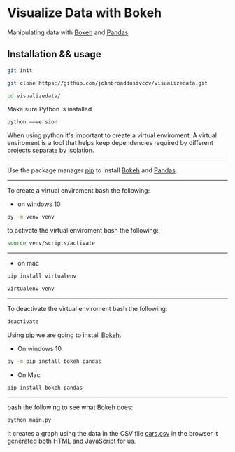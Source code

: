 # Visualize Data with Bokeh
Manipulating data with [Bokeh](https://docs.bokeh.org/en/latest/index.html) and [Pandas](https://pandas.pydata.org/)
## Installation && usage
```bash
git init
```

```bash
git clone https://github.com/johnbroaddusivccv/visualizedata.git
```

```bash
cd visualizedata/
```

Make sure Python is installed 
```bash
python ––version
```
When using python it's important to create a virtual enviroment. A virtual enviroment is a tool that helps keep dependencies required by different projects separate by isolation.
- - -
Use the package manager [pip](https://pip.pypa.io/en/stable/) to install [Bokeh](https://docs.bokeh.org/en/latest/index.html) and [Pandas](https://pandas.pydata.org/).
- - -
To create a virtual enviroment bash the following:
* on windows 10
```bash
py -m venv venv
```
to activate the virtual enviroment bash the following:
```bash
source venv/scripts/activate
```
- - - 
* on mac
```bash
pip install virtualenv
```
```bash
virtualenv venv
```
- - - -
To deactivate the virtual enviroment bash the following:
```bash
deactivate
```
Using [pip](https://pip.pypa.io/en/stable/) we are going to install [Bokeh](https://docs.bokeh.org/en/latest/index.html).
* On windows 10
```bash
py -m pip install bokeh pandas
```
* On Mac
```bash
pip install bokeh pandas
```
- - - - 
bash the following to see what Bokeh does:
```bash
python main.py
```
It creates a graph using the data in the CSV file [cars.csv](https://github.com/johnbroaddusivccv/visualizedata/blob/master/cars.csv) in the browser it generated both HTML and JavaScript for us.
